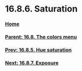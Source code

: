 # 16.8.6. Saturation

### [Home](./00-home.md)
### [Parent: 16.8. The colors menu](./16-08-00-the-colors-menu.md)
### [Prev: 16.8.5. Hue saturation](./16-08-05-hue-saturation.md)
### [Next: 16.8.7. Exposure](./16-08-07-exposure.md)
